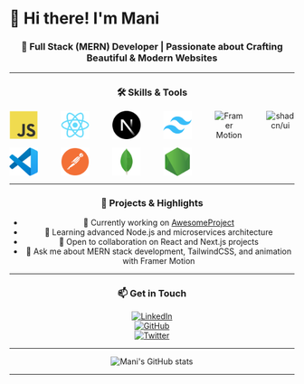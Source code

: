 # 👋 Hi there! I'm Mani

<div align="center">

### 🌟 Full Stack (MERN) Developer | Passionate about Crafting Beautiful & Modern Websites

---

### 🛠️ Skills & Tools

<div style="display: grid; grid-template-columns: repeat(6, 50px); gap: 15px; justify-content: space-between; align-items: center;">
  <img src="https://raw.githubusercontent.com/devicons/devicon/master/icons/javascript/javascript-original.svg" alt="JavaScript" width="50" height="50"/>
  <img src="https://raw.githubusercontent.com/devicons/devicon/master/icons/react/react-original.svg" alt="React" width="50" height="50"/>
  <img src="https://raw.githubusercontent.com/devicons/devicon/master/icons/nextjs/nextjs-original.svg" alt="Next.js" width="50" height="50"/>
  <img src="https://raw.githubusercontent.com/devicons/devicon/master/icons/tailwindcss/tailwindcss-plain.svg" alt="TailwindCSS" width="50" height="50"/>
  <img src="https://raw.githubusercontent.com/devicons/devicon/master/icons/framer-motion/framer-motion-original.svg" alt="Framer Motion" width="50" height="50"/>
  <img src="https://raw.githubusercontent.com/vercel/shadcn-ui/main/icons/shadcn-ui.svg" alt="shadcn/ui" width="50" height="50"/>
  <img src="https://raw.githubusercontent.com/devicons/devicon/master/icons/vscode/vscode-original.svg" alt="VS Code" width="50" height="50"/>
  <img src="https://raw.githubusercontent.com/devicons/devicon/master/icons/postman/postman-original.svg" alt="Postman" width="50" height="50"/>
  <img src="https://raw.githubusercontent.com/devicons/devicon/master/icons/mongodb/mongodb-original.svg" alt="MongoDB" width="50" height="50"/>
  <img src="https://raw.githubusercontent.com/devicons/devicon/master/icons/nodejs/nodejs-original.svg" alt="Node.js" width="50" height="50"/>
</div>

---

### 🚀 Projects & Highlights

- 🔭 Currently working on [AwesomeProject](https://github.com/FE-Mani88/AwesomeProject)
- 🌱 Learning advanced Node.js and microservices architecture
- 👯 Open to collaboration on React and Next.js projects
- 💬 Ask me about MERN stack development, TailwindCSS, and animation with Framer Motion

---

### 📫 Get in Touch

[![LinkedIn](https://img.shields.io/badge/-LinkedIn-0077B5?style=for-the-badge&logo=linkedin&logoColor=white)](https://linkedin.com/in/mani)  
[![GitHub](https://img.shields.io/badge/-GitHub-181717?style=for-the-badge&logo=github&logoColor=white)](https://github.com/FE-Mani88)  
[![Twitter](https://img.shields.io/badge/-Twitter-1DA1F2?style=for-the-badge&logo=twitter&logoColor=white)](https://twitter.com/mani_dev)  

---

<div align="center">
  <img src="https://github-readme-stats.vercel.app/api?username=FE-Mani88&show_icons=true&theme=radical" alt="Mani's GitHub stats" />
</div>

---

</div>
